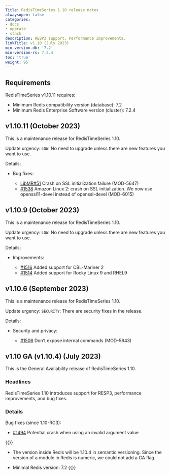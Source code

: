 ```yaml
---
Title: RedisTimeSeries 1.10 release notes
alwaysopen: false
categories:
- docs
- operate
- stack
description: RESP3 support. Performance improvements.
linkTitle: v1.10 (July 2023)
min-version-db: '7.2'
min-version-rs: 7.2.4
toc: 'true'
weight: 95
---
```

## Requirements

RedisTimeSeries v1.10.11 requires:

- Minimum Redis compatibility version (database): 7.2
- Minimum Redis Enterprise Software version (cluster): 7.2.4

## v1.10.11 (October 2023)

This is a maintenance release for RedisTimeSeries 1.10.

Update urgency: `LOW`: No need to upgrade unless there are new features you want to use.

Details:

- Bug fixes:

  - [LibMR#51](https://github.com/RedisGears/LibMR/pull/51) Crash on SSL initialization failure (MOD-5647)
  - [#1538](https://github.com/RedisTimeSeries/RedisTimeSeries/pull/1538) Amazon Linux 2: crash on SSL initialization. We now use openssl11-devel instead of openssl-devel (MOD-6015)

## v1.10.9 (October 2023)

This is a maintenance release for RedisTimeSeries 1.10.

Update urgency: `LOW`: No need to upgrade unless there are new features you want to use.

Details:

- Improvements:

  - [#1516](https://github.com/RedisTimeSeries/RedisTimeSeries/pull/1516) Added support for CBL-Mariner 2
  - [#1514](https://github.com/RedisTimeSeries/RedisTimeSeries/pull/1514) Added support for Rocky Linux 9 and RHEL9

## v1.10.6 (September 2023)

This is a maintenance release for RedisTimeSeries 1.10.

Update urgency: `SECURITY`: There are security fixes in the release.

Details:

- Security and privacy:

  - [#1506](https://github.com/RedisTimeSeries/RedisTimeSeries/pull/1506) Don’t expose internal commands (MOD-5643)

## v1.10 GA (v1.10.4) (July 2023)

This is the General Availability release of RedisTimeSeries 1.10.

### Headlines

RedisTimeSeries 1.10 introduces support for RESP3, performance improvements, and bug fixes.

### Details

Bug fixes (since 1.10-RC3):

- [#1494](https://github.com/RedisTimeSeries/RedisTimeSeries/issues/1494) Potential crash when using an invalid argument value

{{<note>}}
- The version inside Redis will be 1.10.4 in semantic versioning. Since the version of a module in Redis is numeric, we could not add a GA flag.

- Minimal Redis version: 7.2
{{</note>}}
